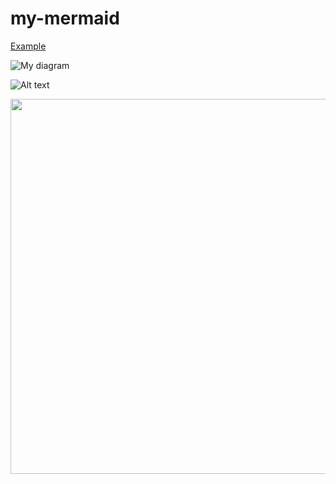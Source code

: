 # my-mermaid

[Example](https://benito-zaragozi.com/diagrams/?mmd=sequenceDiagram;A-%3E%3E%20B:%20Query;B-%3E%3E%20C:%20Forward%20query;Note%20right%20of%20C:%20Thinking...;C-%3E%3E%20B:%20Response;B-%3E%3E%20A:%20Forward%20response;)

![My diagram](https://benito-zaragozi.com/diagrams/?mmd=graph%20LR;A%20-->%20B;)

![Alt text](https://g.gravizo.com/svg?digraph%20G%20{aize%20=%224,4%22;main%20[shape=box];main%20-%3E%20parse%20[weight=8];parse%20-%3E%20execute;main%20-%3E%20init%20[style=dotted];main%20-%3E%20cleanup;execute%20-%3E%20{%20make_string;%20printf}init%20-%3E%20make_string;edge%20[color=red];main%20-%3E%20printf%20[style=bold,label=%22100%20times%22];make_string%20[label=%22make%20a%20string%22];node%20[shape=box,style=filled,color=%22.7%20.3%201.0%22];execute%20-%3E%20compare;}
)

<img width="800" height="600" src="https://benito-zaragozi.com/mermaid-api//?width=400&height=600&q=graph%20TD%0Asubgraph%20Baie%20r%C3%A9seau%0ARR(Switch%20r%C3%A9seau)--%3E%7CRJ45%7CE%0AA1(Alim%205V%20micro%20USB)--%3EE(Player%20Audio%20raspi)%0Aend%0Asubgraph%20Salle%20de%20jeu%0AE--%3E%7Ccable%20audio%7CF(HP%20amplifi%C3%A9%201)%0AA2(Alim%20PC16)--%3EF%0AF-.-%3E%7Ccable%20audio%7CG(HP%20amplifi%C3%A9%202)%0AA3(Alim%20PC16)--%3EG%0AW1(Webcam%20D5020L)%0AR1(Arriv%C3%A9e%20RJ45)--%3EW1%0AA4(Alim%20PC16)--%3EW1%0Aend%0A"/> 
